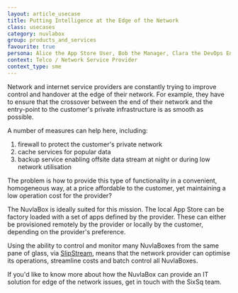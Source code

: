 ```yaml
---
layout: article_usecase
title: Putting Intelligence at the Edge of the Network
class: usecases
category: nuvlabox
group: products_and_services
favourite: true
persona: Alice the App Store User, Bob the Manager, Clara the DevOps Engineer
context: Telco / Network Service Provider
context_type: sme
---
```


Network and internet service providers are constantly trying to improve control and handover at the edge of their network. For example, they have to ensure that the crossover between the end of their network and the entry-point to the customer's private infrastructure is as smooth as possible.

A number of measures can help here, including:

1. firewall to protect the customer's private network
2. cache services for popular data
3. backup service enabling offsite data stream at night or during low network utilisation

The problem is how to provide this type of functionality in a convenient, homogeneous way, at a price affordable to the customer, yet maintaining a low operation cost for the provider?

The NuvlaBox is ideally suited for this mission. The local App Store can be factory loaded with a set of apps defined by the provider. These can either be provisioned remotely by the provider or locally by the customer, depending on the provider's preference.

Using the ability to control and monitor many NuvlaBoxes from the same pane of glass, via [SlipStream](/products/slipstream/), means that the network provider can optimise its operations, streamline costs and batch control all NuvlaBoxes.

If you'd like to know more about how the NuvlaBox can provide an IT solution for edge of the network issues, get in touch with the SixSq team.
